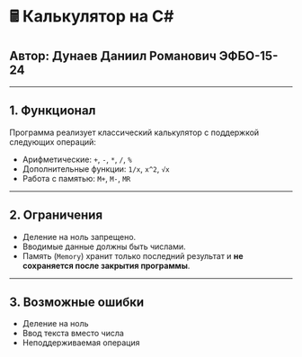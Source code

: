 # 🖩 **Калькулятор на C#**

## Автор: **Дунаев Даниил Романович ЭФБО-15-24**

---

## 1. Функционал
Программа реализует классический калькулятор с поддержкой следующих операций:

- Арифметические: `+`, `-`, `*`, `/`, `%`
- Дополнительные функции: `1/x`, `x^2`, `√x`
- Работа с памятью: `M+`, `M-`, `MR`

---

## 2. Ограничения
- Деление на ноль запрещено.
- Вводимые данные должны быть числами.
- Память (`Memory`) хранит только последний результат и **не сохраняется после закрытия программы**.

---

## 3. Возможные ошибки
- Деление на ноль
- Ввод текста вместо числа
- Неподдерживаемая операция